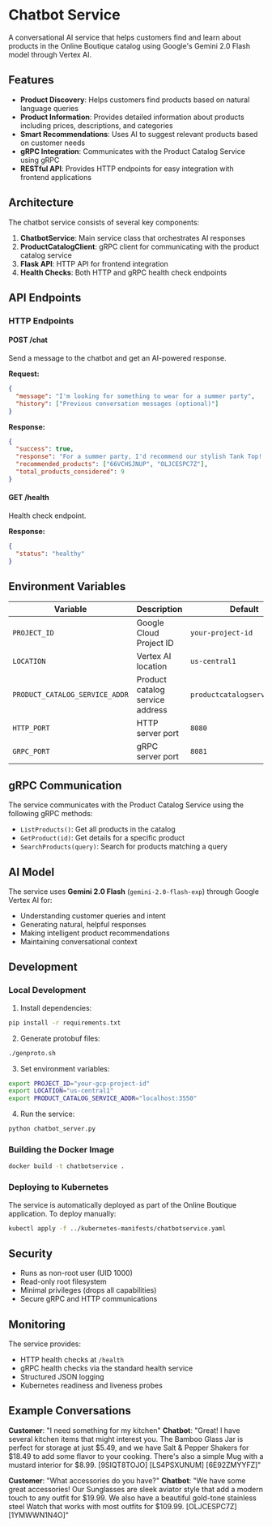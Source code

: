 # Chatbot Service

A conversational AI service that helps customers find and learn about products in the Online Boutique catalog using Google's Gemini 2.0 Flash model through Vertex AI.

## Features

- **Product Discovery**: Helps customers find products based on natural language queries
- **Product Information**: Provides detailed information about products including prices, descriptions, and categories
- **Smart Recommendations**: Uses AI to suggest relevant products based on customer needs
- **gRPC Integration**: Communicates with the Product Catalog Service using gRPC
- **RESTful API**: Provides HTTP endpoints for easy integration with frontend applications

## Architecture

The chatbot service consists of several key components:

1. **ChatbotService**: Main service class that orchestrates AI responses
2. **ProductCatalogClient**: gRPC client for communicating with the product catalog service
3. **Flask API**: HTTP API for frontend integration
4. **Health Checks**: Both HTTP and gRPC health check endpoints

## API Endpoints

### HTTP Endpoints

#### POST /chat
Send a message to the chatbot and get an AI-powered response.

**Request:**
```json
{
  "message": "I'm looking for something to wear for a summer party",
  "history": ["Previous conversation messages (optional)"]
}
```

**Response:**
```json
{
  "success": true,
  "response": "For a summer party, I'd recommend our stylish Tank Top! It's perfectly cropped with a scooped neckline, perfect for warm weather. At $18.99, it's both affordable and fashionable. You might also like our Sunglasses to complete the look - they're sleek aviator style for $19.99.",
  "recommended_products": ["66VCHSJNUP", "OLJCESPC7Z"],
  "total_products_considered": 9
}
```

#### GET /health
Health check endpoint.

**Response:**
```json
{
  "status": "healthy"
}
```

## Environment Variables

| Variable | Description | Default |
|----------|-------------|---------|
| `PROJECT_ID` | Google Cloud Project ID | `your-project-id` |
| `LOCATION` | Vertex AI location | `us-central1` |
| `PRODUCT_CATALOG_SERVICE_ADDR` | Product catalog service address | `productcatalogservice:3550` |
| `HTTP_PORT` | HTTP server port | `8080` |
| `GRPC_PORT` | gRPC server port | `8081` |

## gRPC Communication

The service communicates with the Product Catalog Service using the following gRPC methods:

- `ListProducts()`: Get all products in the catalog
- `GetProduct(id)`: Get details for a specific product
- `SearchProducts(query)`: Search for products matching a query

## AI Model

The service uses **Gemini 2.0 Flash** (`gemini-2.0-flash-exp`) through Google Vertex AI for:

- Understanding customer queries and intent
- Generating natural, helpful responses
- Making intelligent product recommendations
- Maintaining conversational context

## Development

### Local Development

1. Install dependencies:
```bash
pip install -r requirements.txt
```

2. Generate protobuf files:
```bash
./genproto.sh
```

3. Set environment variables:
```bash
export PROJECT_ID="your-gcp-project-id"
export LOCATION="us-central1"
export PRODUCT_CATALOG_SERVICE_ADDR="localhost:3550"
```

4. Run the service:
```bash
python chatbot_server.py
```

### Building the Docker Image

```bash
docker build -t chatbotservice .
```

### Deploying to Kubernetes

The service is automatically deployed as part of the Online Boutique application. To deploy manually:

```bash
kubectl apply -f ../kubernetes-manifests/chatbotservice.yaml
```

## Security

- Runs as non-root user (UID 1000)
- Read-only root filesystem
- Minimal privileges (drops all capabilities)
- Secure gRPC and HTTP communications

## Monitoring

The service provides:

- HTTP health checks at `/health`
- gRPC health checks via the standard health service
- Structured JSON logging
- Kubernetes readiness and liveness probes

## Example Conversations

**Customer**: "I need something for my kitchen"
**Chatbot**: "Great! I have several kitchen items that might interest you. The Bamboo Glass Jar is perfect for storage at just $5.49, and we have Salt & Pepper Shakers for $18.49 to add some flavor to your cooking. There's also a simple Mug with a mustard interior for $8.99. [9SIQT8TOJO] [LS4PSXUNUM] [6E92ZMYYFZ]"

**Customer**: "What accessories do you have?"
**Chatbot**: "We have some great accessories! Our Sunglasses are sleek aviator style that add a modern touch to any outfit for $19.99. We also have a beautiful gold-tone stainless steel Watch that works with most outfits for $109.99. [OLJCESPC7Z] [1YMWWN1N4O]" 